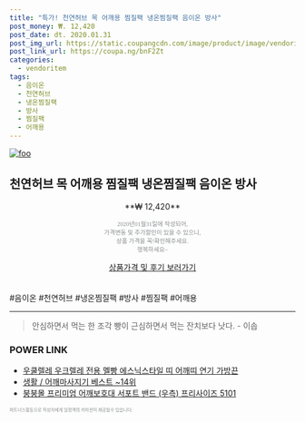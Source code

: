```yaml
--- 
title: "특가! 천연허브 목 어깨용 찜질팩 냉온찜질팩 음이온 방사" 
post_money: ₩. 12,420 
post_date: dt. 2020.01.31 
post_img_url: https://static.coupangcdn.com/image/product/image/vendoritem/2015/04/24/3000211632/61e88689-74cc-4335-9075-dd76dfe2a894.jpg 
post_link_url: https://coupa.ng/bnF2Zt 
categories: 
  - vendoritem 
tags: 
  - 음이온 
  - 천연허브 
  - 냉온찜질팩 
  - 방사 
  - 찜질팩 
  - 어깨용 
--- 
```

[![foo](https://static.coupangcdn.com/image/product/image/vendoritem/2015/04/24/3000211632/61e88689-74cc-4335-9075-dd76dfe2a894.jpg)](https://coupa.ng/bnF2Zt) 

## 천연허브 목 어깨용 찜질팩 냉온찜질팩 음이온 방사 
<p style="text-align: center;">**₩ 12,420**</p> 
<p style="text-align: center;"><span style="color: #898c8f; font-family: Georgia,Times,serif; font-size: 0.75em;">2020년01월31일에 작성되어, <br>가격변동 및 추가할인이 있을 수 있으니,<br> 상품 가격을 꼭!확인해주세요.<br>행복하세요~</span> 
</p>	 
<div markdown="0" style="text-align: center;"><a href="https://coupa.ng/bnF2Zt" class="btn btn--success">상품가격 및 후기 보러가기</a></div> 
<br><br> 
  #음이온 #천연허브 #냉온찜질팩 #방사 #찜질팩 #어깨용 
<hr> 

> 안심하면서 먹는 한 조각 빵이 근심하면서 먹는 잔치보다 낫다. - 이솝 


### POWER LINK

* <a href="https://blog.naver.com/fasyy4321/221786677183" target="_blank">우쿨렐레 우크렐레 전용 멜빵 에스닉스타일 띠 어깨띠 연기 가방끈</a>
* <a href="https://blog.naver.com/santokki14/221777285096" target="_blank">생활 / 어깨마사지기 베스트 ~14위</a>
* <a href="https://blog.naver.com/sakai111/221781072851" target="_blank">붕붕몰 프리미엄 어깨보호대 서포트 밴드 (우측) 프리사이즈 5101</a>

<span style="color: #898c8f; font-family: Georgia,Times,serif; font-size: 0.55em;">파트너스활동으로 작성자에게 일정액의 커미션이 제공될수 있습니다.</span> 
